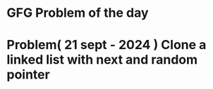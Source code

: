 # GFG Problem of the day 
# Problem( 21 sept - 2024 ) Clone a linked list with next and random pointer
